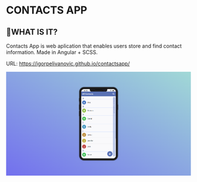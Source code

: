 # CONTACTS APP

## :notebook_with_decorative_cover:WHAT IS IT?

Contacts App is web aplication that enables users store and find contact information. Made in Angular + SCSS.

URL: https://igorpelivanovic.github.io/contactsapp/

![Screen](/src/assets/screen.png "Screen")
